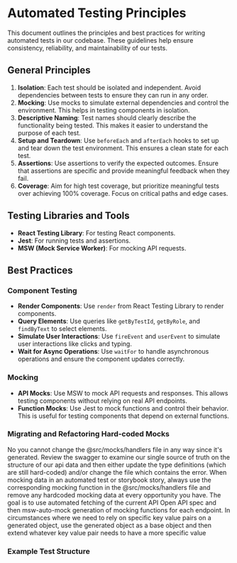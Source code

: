 # Automated Testing Principles

This document outlines the principles and best practices for writing automated tests in our codebase. These guidelines help ensure consistency, reliability, and maintainability of our tests.

## General Principles

1. **Isolation**: Each test should be isolated and independent. Avoid dependencies between tests to ensure they can run in any order.
2. **Mocking**: Use mocks to simulate external dependencies and control the environment. This helps in testing components in isolation.
3. **Descriptive Naming**: Test names should clearly describe the functionality being tested. This makes it easier to understand the purpose of each test.
4. **Setup and Teardown**: Use `beforeEach` and `afterEach` hooks to set up and tear down the test environment. This ensures a clean state for each test.
5. **Assertions**: Use assertions to verify the expected outcomes. Ensure that assertions are specific and provide meaningful feedback when they fail.
6. **Coverage**: Aim for high test coverage, but prioritize meaningful tests over achieving 100% coverage. Focus on critical paths and edge cases.

## Testing Libraries and Tools

- **React Testing Library**: For testing React components.
- **Jest**: For running tests and assertions.
- **MSW (Mock Service Worker)**: For mocking API requests.

## Best Practices

### Component Testing

- **Render Components**: Use `render` from React Testing Library to render components.
- **Query Elements**: Use queries like `getByTestId`, `getByRole`, and `findByText` to select elements.
- **Simulate User Interactions**: Use `fireEvent` and `userEvent` to simulate user interactions like clicks and typing.
- **Wait for Async Operations**: Use `waitFor` to handle asynchronous operations and ensure the component updates correctly.

### Mocking

- **API Mocks**: Use MSW to mock API requests and responses. This allows testing components without relying on real API endpoints.
- **Function Mocks**: Use Jest to mock functions and control their behavior. This is useful for testing components that depend on external functions.

### Migrating and Refactoring Hard-coded Mocks

No you cannot change the @src/mocks/handlers file in any way since it's generated. Review the swagger to examine our single source of truth on the structure of our api data and then either update the type definitions (which are still hard-coded) and/or change the file which contains the error. When mocking data in an automated test or storybook story, always use the corresponding mocking function in the @src/mocks/handlers file and remove any hardcoded mocking data at every opportunity you have. The goal is to use automated fetching of the current API Open API spec and then msw-auto-mock generation of mocking functions for each endpoint. In circumstances where we need to rely on specific key value pairs on a generated object, use the generated object as a base object and then extend whatever key value pair needs to have a more specific value

### Example Test Structure
